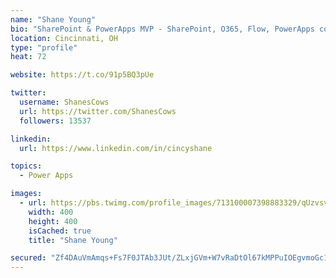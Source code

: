 ```yaml
---
name: "Shane Young"
bio: "SharePoint & PowerApps MVP - SharePoint, O365, Flow, PowerApps consulting? @PowerApps911 | Pure Snark? You found it."
location: Cincinnati, OH
type: "profile"
heat: 72

website: https://t.co/91p5BQ3pUe

twitter:
  username: ShanesCows
  url: https://twitter.com/ShanesCows
  followers: 13537

linkedin:
  url: https://www.linkedin.com/in/cincyshane

topics:
  - Power Apps

images:
  - url: https://pbs.twimg.com/profile_images/713100007398883329/qUzvsvQ3_400x400.jpg
    width: 400
    height: 400
    isCached: true
    title: "Shane Young"

secured: "Zf4DAuVmAmqs+Fs7F0JTAb3JUt/ZLxjGVm+W7vRaDtOl67kMPPuIOEgvmoGc1ULnyBf8vfdxQPCyGl5sLNFwPGVwXGogkEj0s6arw82gonsMa0XsZBiuQuuyeTbpvlaex81e8BeUzck6x90/XgFTeMX2p4tYfvCO8EYA1i/iBQrdC+Bf2kzxsksdpoSYFhO7Bv7ndw+PsknPM4ScFbKgbIJ3V+X4WcGDgmI8bp0+gU/EBapxBepc7pVWffCVh59Ur4QUYhAUMabp7qg0SEsFkG502y9rNaNtOjfdgHqZ7yX6tEbsu6uFA/B3glzCvQAh/2v+qEakE6/UhpUhdwKyRO1Iv5h2aAmgWDSQ6/LOWqv4SWPqRaKFXBHpoSB2VtDILH6WKYnzQHGsOipyXYUW6RDykwIY/RrWWEt26ddil6U=;sxKG6x+pHjyAOCotLGd2GQ=="
---
```


